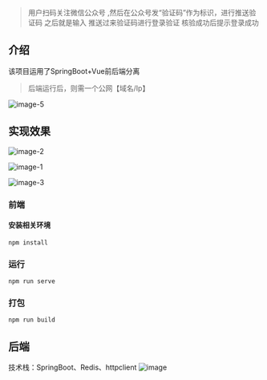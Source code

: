 
> 用户扫码关注微信公众号 ,然后在公众号发“验证码”作为标识，进行推送验证码
> 之后就是输入 推送过来验证码进行登录验证
> 核验成功后提示登录成功

## 介绍

该项目运用了SpringBoot+Vue前后端分离

>后端运行后，则需一个公网【域名/Ip】

![image-5](https://github.com/user-attachments/assets/89f8e3f8-5a9c-4b6c-81a0-e9f45f70696f)

## 实现效果

![image-2](https://github.com/user-attachments/assets/bea588de-0128-4edf-8ade-a9c89a6360f2)


![image-1](https://github.com/user-attachments/assets/cf8ca854-f01d-41a6-acd9-af94063ed2df)


![image-3](https://github.com/user-attachments/assets/c2994651-6cb0-4259-859e-8cc5f251a511)


### 前端
#### 安装相关环境
```
npm install
```

### 运行
```
npm run serve
```

### 打包
```
npm run build
```

## 后端
技术栈：SpringBoot、Redis、httpclient
![image](https://github.com/user-attachments/assets/a75e7876-0fc7-4f9c-9675-0af0a871dfde)

